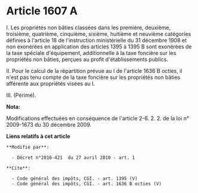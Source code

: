 # Article 1607 A

I. Les propriétés non bâties classées dans les première, deuxième, troisième, quatrième, cinquième, sixième, huitième et
neuvième catégories définies à l'article 18 de l'instruction ministérielle du 31 décembre 1908 et non exonérées en
application des articles 1395 à 1395 B sont exonérées de la taxe spéciale d'équipement, additionnelle à la taxe foncière sur
les propriétés non bâties, perçues au profit d'établissements publics. 

II. Pour le calcul de la répartition prévue au I de l'article 1636 B octies, il n'est pas tenu compte de la taxe foncière sur
les propriétés non bâties afférente aux propriétés visées au I. 

III. (Périmé).

**Nota:**

Modifications effectuées en conséquence de l'article 2-6. 2. 2. de la loi n° 2009-1673 du 30 décembre 2009.

**Liens relatifs à cet article**

	**Modifié par**:

	  - Décret n°2010-421  du 27 avril 2010 - art. 1

	**Cite**:

	  - Code général des impôts, CGI. - art. 1395 (V)
	  - Code général des impôts, CGI. - art. 1636 B octies (V)
